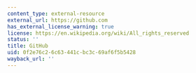 ```yaml
---
content_type: external-resource
external_url: https://github.com
has_external_license_warning: true
license: https://en.wikipedia.org/wiki/All_rights_reserved
status: ''
title: GitHub
uid: 0f2e76c2-6c63-441c-bc3c-69af6f5b5428
wayback_url: ''
---
```

